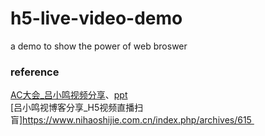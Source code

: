 # h5-live-video-demo
a demo to show the power of web broswer

### reference
[AC大会_吕小鸣视频分享](https://ke.qq.com/webcourse/index.html#course_id=162149&term_id=100192304&taid=824367433021797&vid=r1413mfkkz)、[ppt](http://s.url.cn/pc/misc/files/20161028/e5b39866ba9f411bb06f1914345620af.pdf)  
[吕小鸣视博客分享_H5视频直播扫盲]https://www.nihaoshijie.com.cn/index.php/archives/615   

